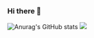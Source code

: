 ### Hi there 👋


![Anurag's GitHub stats](https://github-readme-stats.vercel.app/api?username=djm030&show_icons=true&theme=radical)
![](https://github-profile-summary-cards.vercel.app/api/cards/profile-details?username=djm030&theme=nord_dark)
<!--
**djm030/djm030** is a ✨ _special_ ✨ repository because its `README.md` (this file) appears on your GitHub profile.

Here are some ideas to get you started:
![](https://github-profile-summary-cards.vercel.app/api/cards/profile-details?username=djm030&theme=nord_dark)

- 🔭 I’m currently working on ...
- 🌱 I’m currently learning ...
- 👯 I’m looking to collaborate on ...
- 🤔 I’m looking for help with ...
- 💬 Ask me about ...
- 📫 How to reach me: ...
- 😄 Pronouns: ...
- ⚡ Fun fact: ...
-->
